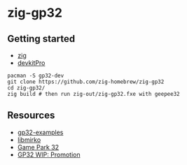 # zig-gp32

## Getting started

- [zig](https://ziglang.org/download/)
- [devkitPro](https://devkitpro.org/wiki/Getting_Started)

```
pacman -S gp32-dev
git clone https://github.com/zig-homebrew/zig-gp32
cd zig-gp32/
zig build # then run zig-out/zig-gp32.fxe with geepee32
```

## Resources

- [gp32-examples](https://github.com/devkitPro/gp32-examples)
- [libmirko](https://github.com/devkitPro/libmirko)
- [Game Park 32](https://www.darkfader.net/gp32/start.html)
- [GP32 WIP: Promotion](https://forums.bannister.org/ubbthreads.php?ubb=showflat&Number=56755&page=all)
